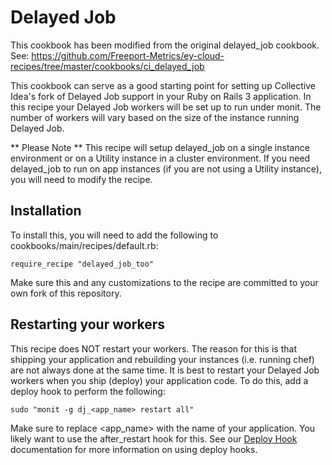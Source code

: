 # Delayed Job

This cookbook has been modified from the original delayed_job cookbook. See:
https://github.com/Freeport-Metrics/ey-cloud-recipes/tree/master/cookbooks/ci_delayed_job

This cookbook can serve as a good starting point for setting up Collective Idea's fork of Delayed Job
support in your Ruby on Rails 3 application. In this recipe your Delayed Job workers will be set up to
run under monit. The number of workers will vary based on the size of the instance running Delayed Job.

** Please Note ** This recipe will setup delayed_job on a single instance environment or on a Utility
instance in a cluster environment. If you need delayed_job to run on app instances (if you are not
using a Utility instance), you will need to modify the recipe.

## Installation

To install this, you will need to add the following to cookbooks/main/recipes/default.rb:

    require_recipe "delayed_job_too"
    
Make sure this and any customizations to the recipe are committed to your own fork of this 
repository.

## Restarting your workers

This recipe does NOT restart your workers. The reason for this is that shipping your application and
rebuilding your instances (i.e. running chef) are not always done at the same time. It is best to 
restart your Delayed Job workers when you ship (deploy) your application code. To do this, add a
deploy hook to perform the following:

    sudo "monit -g dj_<app_name> restart all"
    
Make sure to replace <app_name> with the name of your application. You likely want to use the
after_restart hook for this. See our [Deploy Hook](http://docs.engineyard.com/appcloud/howtos/deployment/use-deploy-hooks-with-engine-yard-appcloud) documentation
for more information on using deploy hooks.

